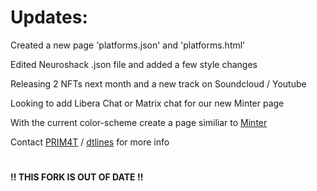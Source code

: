 # Updates:
 
 Created a new page 'platforms.json' and 'platforms.html'
 
 Edited Neuroshack .json file and added a few style changes
 
 Releasing 2 NFTs next month and a new track on Soundcloud / Youtube
 
 Looking to add Libera Chat or Matrix chat for our new Minter page
 
 With the current color-scheme create a page similiar to [Minter](https://prim4t.github.io/neuroshack/Minter/index)
 
 Contact [PRIM4T](https://primat.art) / [dtlines](https://www.github.com/dtlines) for more info
 
 #
 
 #### !! THIS FORK IS OUT OF DATE !!


